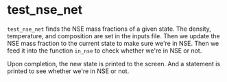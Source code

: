 # test_nse_net

`test_nse_net` finds the NSE mass fractions of a given state.
The density, temperature, and composition are set in the
inputs file. Then we update the NSE mass fraction to
the current state to make sure we're in NSE. Then we
feed it into the function `in_nse` to check whether
we're in NSE or not.

Upon completion, the new state is printed to the screen.
And a statement is printed to see whether we're in NSE
or not.